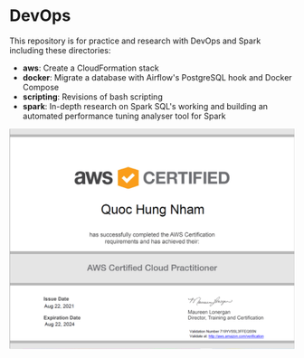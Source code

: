 # DevOps
This repository is for practice and research with DevOps and Spark including these directories:

- **aws**: Create a CloudFormation stack
- **docker**: Migrate a database with Airflow's PostgreSQL hook and Docker Compose
- **scripting**: Revisions of bash scripting
- **spark**: In-depth research on Spark SQL's working and building an automated performance tuning analyser tool for Spark

![AWS Certified Cloud Practitioner Certificate](AWS_certificate.png)
